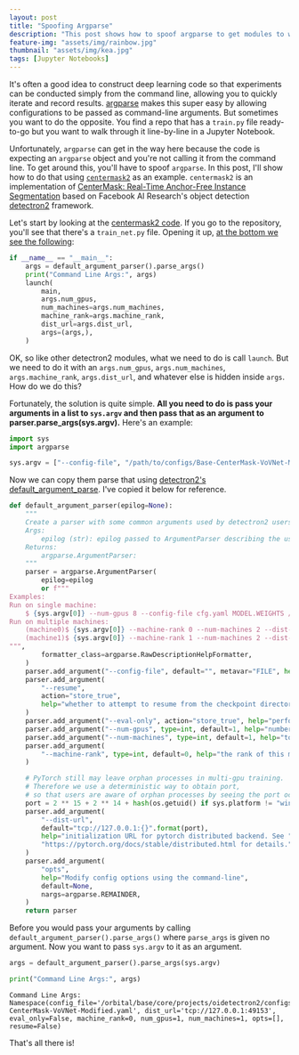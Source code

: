 ```yaml
---
layout: post
title: "Spoofing Argparse"
description: "This post shows how to spoof argparse to get modules to work in Jupyter Notebooks"
feature-img: "assets/img/rainbow.jpg"
thumbnail: "assets/img/kea.jpg"
tags: [Jupyter Notebooks]
---
```


It's often a good idea to construct deep learning code so that experiments can be conducted simply from the command line, allowing you to quickly iterate and record results. [argparse](https://docs.python.org/3/library/argparse.html) makes this super easy by allowing configurations to be passed as command-line arguments. But sometimes you want to do the opposite. You find a repo that has a `train.py` file ready-to-go but you want to walk through it line-by-line in a Jupyter Notebook.

Unfortunately, `argparse` can get in the way here because the code is expecting an `argparse` object and you're not calling it from the command line. To get around this, you'll have to spoof `argparse`. In this post, I'll show how to do that using [`centermask2`](https://github.com/youngwanLEE/centermask2) as an example. `centermask2` is an implementation of [CenterMask: Real-Time Anchor-Free Instance Segmentation](https://arxiv.org/abs/1911.06667) based on Facebook AI Research's object detection [detectron2](https://github.com/facebookresearch/detectron2) framework.

Let's start by looking at the [centermask2 code](https://github.com/youngwanLEE/centermask2). If you go to the repository, you'll see that there's a `train_net.py` file. Opening it up, [at the bottom we see the following](https://github.com/youngwanLEE/centermask2/blob/588b2bde8a1a48756a3089190109cdc1f03cdc68/train_net.py#L221):


```python
if __name__ == "__main__":
    args = default_argument_parser().parse_args()
    print("Command Line Args:", args)
    launch(
        main,
        args.num_gpus,
        num_machines=args.num_machines,
        machine_rank=args.machine_rank,
        dist_url=args.dist_url,
        args=(args,),
    )
```

OK, so like other detectron2 modules, what we need to do is call `launch`. But we need to do it with an `args.num_gpus`, `args.num_machines`, `args.machine_rank`, `args.dist_url`, and whatever else is hidden inside `args`. How do we do this?

 Fortunately, the solution is quite simple. **All you need to do is pass your arguments in a list to `sys.argv` and then pass that as an argument to parser.parse_args(sys.argv).** Here's an example:


```python
import sys
import argparse

sys.argv = ["--config-file", "/path/to/configs/Base-CenterMask-VoVNet-Modified.yaml"]

```

Now we can copy them parse that using [detectron2's default_argument_parse](https://github.com/facebookresearch/detectron2/blob/7557b76543f2b1f115b96dc4a9432e5b69140571/detectron2/engine/defaults.py#L49). I've copied it below for reference.


```python
def default_argument_parser(epilog=None):
    """
    Create a parser with some common arguments used by detectron2 users.
    Args:
        epilog (str): epilog passed to ArgumentParser describing the usage.
    Returns:
        argparse.ArgumentParser:
    """
    parser = argparse.ArgumentParser(
        epilog=epilog
        or f"""
Examples:
Run on single machine:
    $ {sys.argv[0]} --num-gpus 8 --config-file cfg.yaml MODEL.WEIGHTS /path/to/weight.pth
Run on multiple machines:
    (machine0)$ {sys.argv[0]} --machine-rank 0 --num-machines 2 --dist-url <URL> [--other-flags]
    (machine1)$ {sys.argv[0]} --machine-rank 1 --num-machines 2 --dist-url <URL> [--other-flags]
""",
        formatter_class=argparse.RawDescriptionHelpFormatter,
    )
    parser.add_argument("--config-file", default="", metavar="FILE", help="path to config file")
    parser.add_argument(
        "--resume",
        action="store_true",
        help="whether to attempt to resume from the checkpoint directory",
    )
    parser.add_argument("--eval-only", action="store_true", help="perform evaluation only")
    parser.add_argument("--num-gpus", type=int, default=1, help="number of gpus *per machine*")
    parser.add_argument("--num-machines", type=int, default=1, help="total number of machines")
    parser.add_argument(
        "--machine-rank", type=int, default=0, help="the rank of this machine (unique per machine)"
    )

    # PyTorch still may leave orphan processes in multi-gpu training.
    # Therefore we use a deterministic way to obtain port,
    # so that users are aware of orphan processes by seeing the port occupied.
    port = 2 ** 15 + 2 ** 14 + hash(os.getuid() if sys.platform != "win32" else 1) % 2 ** 14
    parser.add_argument(
        "--dist-url",
        default="tcp://127.0.0.1:{}".format(port),
        help="initialization URL for pytorch distributed backend. See "
        "https://pytorch.org/docs/stable/distributed.html for details.",
    )
    parser.add_argument(
        "opts",
        help="Modify config options using the command-line",
        default=None,
        nargs=argparse.REMAINDER,
    )
    return parser
```

Before you would pass your arguments by calling `default_argument_parser().parse_args()` where `parse_args` is given no argument. Now you want to pass `sys.argv` to it as an argument.


```python
args = default_argument_parser().parse_args(sys.argv)
```


```python
print("Command Line Args:", args)
```

    Command Line Args: Namespace(config_file='/orbital/base/core/projects/oidetectron2/configs/Base-CenterMask-VoVNet-Modified.yaml', dist_url='tcp://127.0.0.1:49153', eval_only=False, machine_rank=0, num_gpus=1, num_machines=1, opts=[], resume=False)
    

That's all there is!
